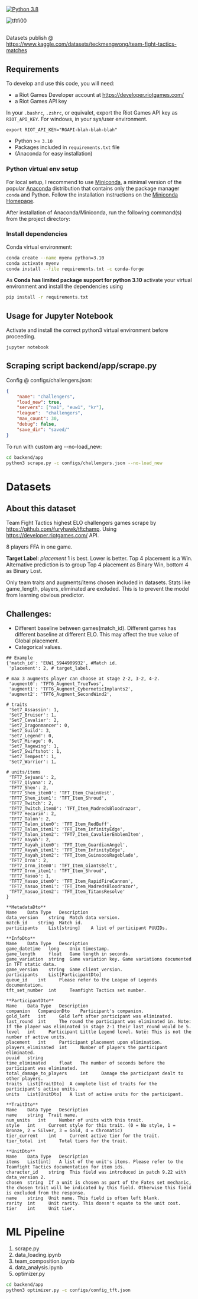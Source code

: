 
[![Python 3.8](https://img.shields.io/badge/python-3.10-blue.svg)](https://www.python.org/downloads/release/python-3100/)

![tftfi00](./assets/tft_feature_importances_12.12.450.4196.png)
 <!-- ![tftfi](./assets/tft_feature_importances.png) -->
 

##
Datasets publish @
https://www.kaggle.com/datasets/teckmengwong/team-fight-tactics-matches

## Requirements

To develop and use this code, you will need:

- a Riot Games Developer account at <https://developer.riotgames.com/>
- a Riot Games API key

In your `.bashrc`, `.zshrc`, or equivalet, export the Riot Games API key as `RIOT_API_KEY`.
For windows, in your sys/user environment.

```
export RIOT_API_KEY="RGAPI-blah-blah-blah"
```

- Python >= `3.10`
- Packages included in `requirements.txt` file
- (Anaconda for easy installation)

### Python virtual env setup
For local setup, I recommend to use [Miniconda](https://docs.conda.io/en/latest/miniconda.html), a minimal version of the popular [Anaconda](https://www.anaconda.com/) distribution that contains only the package manager `conda` and Python. Follow the installation instructions on the [Miniconda Homepage](https://docs.conda.io/en/latest/miniconda.html).

After installation of Anaconda/Miniconda, run the following command(s) from the project directory:

### Install dependencies
Conda virtual environment:
```sh
conda create --name myenv python=3.10
conda activate myenv
conda install --file requirements.txt -c conda-forge
```

As **Conda has limited package support for python 3.10** activate your virtual environment and install the dependencies using

```sh
pip install -r requirements.txt
```

## Usage for Jupyter Notebook
Activate and install the correct python3 virtual environment before proceeding.

```sh
jupyter notebook
```

## Scraping script backend/app/scrape.py

Config @ configs/challengers.json:
```json
{
    "name": "challengers",
    "load_new": true,
    "servers": ["na1", "euw1", "kr"],
    "league":  "challengers",
    "max_count": 30,
    "debug": false,
    "save_dir": "saved/"
}
```

To run with custom arg --no-load_new:
```bash
cd backend/app
python3 scrape.py -c configs/challengers.json --no-load_new
```

# Datasets
## About this dataset
Team Fight Tactics highest ELO challengers games scrape by https://github.com/furyhawk/tftchamp.
Using https://developer.riotgames.com/ API.

8 players FFA in one game.

**Target Label**: *placement*
1 is best. Lower is better.
Top 4 placement is a Win.
Alternative prediction is to group Top 4 placement as Binary Win, bottom 4 as Binary Lost.

Only team traits and augments/items chosen included in datasets.
Stats like game_length, players_eliminated are excluded. This is to prevent the model from learning obvious predictor.

## Challenges:

- Different baseline between games(match_id). Different games has different baseline at different ELO. This may affect the true value of Global placement.
- Categorical values.

```
## Example
{'match_id': 'EUW1_5944909932', #Match id.
 'placement': 2, # target_label.

# max 3 augments player can choose at stage 2-2, 3-2, 4-2.
 'augment0': 'TFT6_Augment_TrueTwos',
 'augment1': 'TFT6_Augment_CyberneticImplants2',
 'augment2': 'TFT6_Augment_SecondWind2',

# traits
 'Set7_Assassin': 1,
 'Set7_Bruiser': 1,
 'Set7_Cavalier': 2,
 'Set7_Dragonmancer': 0,
 'Set7_Guild': 3,
 'Set7_Legend': 0,
 'Set7_Mirage': 0,
 'Set7_Ragewing': 1,
 'Set7_Swiftshot': 1,
 'Set7_Tempest': 1,
 'Set7_Warrior': 1,

# units/items
 'TFT7_Sejuani': 2,
 'TFT7_Qiyana': 2,
 'TFT7_Shen': 2,
 'TFT7_Shen_item0': 'TFT_Item_ChainVest',
 'TFT7_Shen_item1': 'TFT_Item_Shroud',
 'TFT7_Twitch': 2,
 'TFT7_Twitch_item0': 'TFT_Item_MadredsBloodrazor',
 'TFT7_Hecarim': 2,
 'TFT7_Talon': 2,
 'TFT7_Talon_item0': 'TFT_Item_RedBuff',
 'TFT7_Talon_item1': 'TFT_Item_InfinityEdge',
 'TFT7_Talon_item2': 'TFT7_Item_CavalierEmblemItem',
 'TFT7_Xayah': 2,
 'TFT7_Xayah_item0': 'TFT_Item_GuardianAngel',
 'TFT7_Xayah_item1': 'TFT_Item_InfinityEdge',
 'TFT7_Xayah_item2': 'TFT_Item_GuinsoosRageblade',
 'TFT7_Ornn': 2,
 'TFT7_Ornn_item0': 'TFT_Item_GiantsBelt',
 'TFT7_Ornn_item1': 'TFT_Item_Shroud',
 'TFT7_Yasuo': 1,
 'TFT7_Yasuo_item0': 'TFT_Item_RapidFireCannon',
 'TFT7_Yasuo_item1': 'TFT_Item_MadredsBloodrazor',
 'TFT7_Yasuo_item2': 'TFT_Item_TitansResolve'
}

**MetadataDto**
Name 	Data Type 	Description
data_version 	string 	Match data version.
match_id 	string 	Match id.
participants 	List[string] 	A list of participant PUUIDs.

**InfoDto**
Name 	Data Type 	Description
game_datetime 	long 	Unix timestamp.
game_length 	float 	Game length in seconds.
game_variation 	string 	Game variation key. Game variations documented in TFT static data.
game_version 	string 	Game client version.
participants 	List[ParticipantDto] 	
queue_id 	int 	Please refer to the League of Legends documentation.
tft_set_number 	int 	Teamfight Tactics set number.

**ParticipantDto**
Name 	Data Type 	Description
companion 	CompanionDto 	Participant's companion.
gold_left 	int 	Gold left after participant was eliminated.
last_round 	int 	The round the participant was eliminated in. Note: If the player was eliminated in stage 2-1 their last_round would be 5.
level 	int 	Participant Little Legend level. Note: This is not the number of active units.
placement 	int 	Participant placement upon elimination.
players_eliminated 	int 	Number of players the participant eliminated.
puuid 	string 	
time_eliminated 	float 	The number of seconds before the participant was eliminated.
total_damage_to_players 	int 	Damage the participant dealt to other players.
traits 	List[TraitDto] 	A complete list of traits for the participant's active units.
units 	List[UnitDto] 	A list of active units for the participant.

**TraitDto**
Name 	Data Type 	Description
name 	string 	Trait name.
num_units 	int 	Number of units with this trait.
style 	int 	Current style for this trait. (0 = No style, 1 = Bronze, 2 = Silver, 3 = Gold, 4 = Chromatic)
tier_current 	int 	Current active tier for the trait.
tier_total 	int 	Total tiers for the trait.

**UnitDto**
Name 	Data Type 	Description
items 	List[int] 	A list of the unit's items. Please refer to the Teamfight Tactics documentation for item ids.
character_id 	string 	This field was introduced in patch 9.22 with data_version 2.
chosen 	string 	If a unit is chosen as part of the Fates set mechanic, the chosen trait will be indicated by this field. Otherwise this field is excluded from the response.
name 	string 	Unit name. This field is often left blank.
rarity 	int 	Unit rarity. This doesn't equate to the unit cost.
tier 	int 	Unit tier. 
```

# ML Pipeline

1. scrape.py
2. data_loading.ipynb
3. team_composition.ipynb
4. data_analysis.ipynb
5. optimizer.py

```sh
cd backend/app
python3 optimizer.py -c configs/config_tft.json
```
